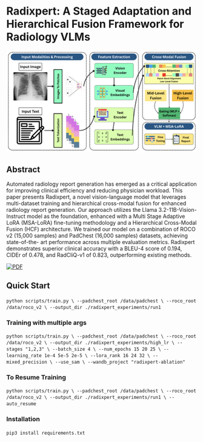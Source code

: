 # Radixpert: A Staged Adaptation and Hierarchical Fusion Framework for Radiology VLMs

<img src="assets/architecture.png" alt="Radixpert Architecture" width="800"/>

## Abstract

Automated radiology report generation has emerged as a critical application for improving clinical efficiency and reducing physician workload. This paper presents Radixpert, a novel vision-language model that leverages multi-dataset training and hierarchical cross-modal fusion for enhanced radiology report generation. Our approach utilizes the Llama 3.2-11B-Vision-Instruct model as the foundation, enhanced with a Multi Stage Adaptive LoRA (MSA-LoRA) fine-tuning methodology and a Hierarchical Cross-Modal Fusion (HCF) architecture. We trained our model on a combination of ROCO v2 (15,000 samples) and PadChest (16,000 samples) datasets, achieving state-of-the- art performance across multiple evaluation metrics. Radixpert demonstrates superior clinical accuracy with a BLEU-4 score of 0.194, CIDEr of 0.478, and RadCliQ-v1 of 0.823, outperforming existing methods.

[![PDF](https://img.shields.io/badge/PDF-Download-red.svg)](https://assets.tina.io/1fb09d03-9237-4c49-aaa9-d024a83c7ac7/Radixpert__A_Staged_Adaptation_and_Hierarchical_Fusion_Framework_for_Radiology_VLMs.pdf)

## Quick Start
`
python scripts/train.py \
    --padchest_root /data/padchest \
    --roco_root /data/roco_v2 \
    --output_dir ./radixpert_experiments/run1
`

### Training with multiple args

`
python scripts/train.py \
    --padchest_root /data/padchest \
    --roco_root /data/roco_v2 \
    --output_dir ./radixpert_experiments/high_lr \
    --stages "1,2,3" \
    --batch_size 4 \
    --num_epochs 15 20 25 \
    --learning_rate 1e-4 5e-5 2e-5 \
    --lora_rank 16 24 32 \
    --mixed_precision \
    --use_sam \
    --wandb_project "radixpert-ablation"
`

### To Resume Training

`
python scripts/train.py \
    --padchest_root /data/padchest \
    --roco_root /data/roco_v2 \
    --output_dir ./radixpert_experiments/run1 \
    --auto_resume
`
### Installation
`pip3 install requirements.txt`
